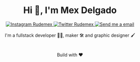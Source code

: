 <div align="center">
  <h1>Hi 👋, I'm Mex Delgado</h1>
</div>
<div align="center">
  <a href="https://instagram.com/rudemex" target="_blank">
    <img src="https://img.shields.io/badge/-@rudemex-E4405F?style=flat-square&labelColor=E4405F&logo=instagram&logoColor=FFFFFF" alt="Instagram Rudemex"/>
  </a>
 <a href="https://twitter.com/rudemex" target="_blank">
    <img src="https://img.shields.io/badge/-@rudemex-1ca0f1?style=flat-square&labelColor=1ca0f1&logo=twitter&logoColor=white" alt="Twitter Rudemex"/>
  </a>
  <a href="mailto:mdelgado@tresdoce.com.ar" target="_blank">
    <img src="https://img.shields.io/badge/-mdelgado@tresdoce.com.ar-c14438?style=flat-square&logo=Gmail&logoColor=white" alt="Send me a email"/>
  </a>
</div>

<div align="center">
  <br>
  I'm a fullstack developer 👨‍💻, maker 🛠 and graphic designer 🖌
  <br>
</div>
  
#

<div align="center">
  <p>Build with ❤</p>
</div>
